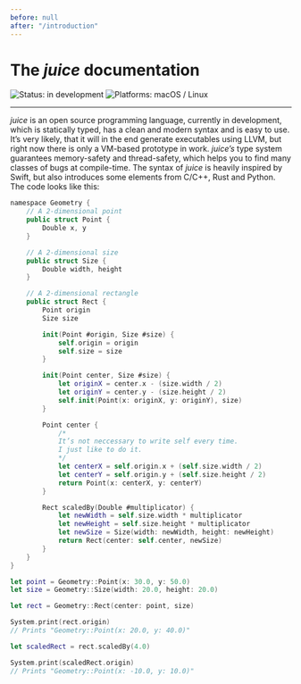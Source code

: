 ```yaml
---
before: null
after: "/introduction"
---
```


# The *juice* documentation

![Status: in development](https://img.shields.io/badge/status-in%20development-blue.svg?style=flat) ![Platforms: macOS / Linux](https://img.shields.io/badge/platforms-macOS%20%7C%20Linux-F28D00.svg?style=flat)

---

*juice* is an open source programming language, currently in development, which is statically typed, has a clean and modern syntax and is easy to use. It’s very likely, that it will in the end generate executables using LLVM, but right now there is only a VM-based prototype in work. *juice’s* type system guarantees memory-safety and thread-safety, which helps you to find many classes of bugs at compile-time. The syntax of *juice* is heavily inspired by Swift, but also introduces some elements from C/C++, Rust and Python. The code looks like this:

```swift
namespace Geometry {
    // A 2-dimensional point
    public struct Point {
        Double x, y
    }

    // A 2-dimensional size
    public struct Size {
        Double width, height
    }

    // A 2-dimensional rectangle
    public struct Rect {
        Point origin
        Size size

        init(Point #origin, Size #size) {
            self.origin = origin
            self.size = size
        }

        init(Point center, Size #size) {
            let originX = center.x - (size.width / 2)
            let originY = center.y - (size.height / 2)
            self.init(Point(x: originX, y: originY), size)
        }

        Point center {
            /*
            It’s not neccessary to write self every time.
            I just like to do it.
            */
            let centerX = self.origin.x + (self.size.width / 2)
            let centerY = self.origin.y + (self.size.height / 2)
            return Point(x: centerX, y: centerY)
        }

        Rect scaledBy(Double #multiplicator) {
            let newWidth = self.size.width * multiplicator
            let newHeight = self.size.height * multiplicator
            let newSize = Size(width: newWidth, height: newHeight)
            return Rect(center: self.center, newSize)
        }
    }
}

let point = Geometry::Point(x: 30.0, y: 50.0)
let size = Geometry::Size(width: 20.0, height: 20.0)

let rect = Geometry::Rect(center: point, size)

System.print(rect.origin)
// Prints "Geometry::Point(x: 20.0, y: 40.0)"

let scaledRect = rect.scaledBy(4.0)

System.print(scaledRect.origin)
// Prints "Geometry::Point(x: -10.0, y: 10.0)"
```
